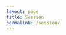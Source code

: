 ```yaml
---
layout: page
title: Session
permalink: /session/
---
```


<script type="text/javascript" src="https://sessionize.com/api/v2/2lwd448s/view/Sessions"></script>